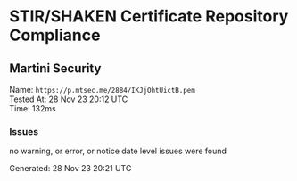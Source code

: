 # STIR/SHAKEN Certificate Repository Compliance

## Martini Security

Name: `https://p.mtsec.me/2884/IKJjOhtUictB.pem`\
Tested At: 28 Nov 23 20:12 UTC\
Time: 132ms

### Issues

no warning, or error, or notice date level issues were found

Generated: 28 Nov 23 20:21 UTC